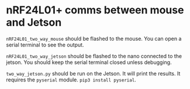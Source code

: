 # nRF24L01+ comms between mouse and Jetson

`nRF24L01_two_way_mouse` should be flashed to the mouse. You can open a serial terminal to see the output.

`nRF24L01_two_way_jetson` should be flashed to the nano connected to the jetson. You should keep the serial terminal closed unless debugging.

`two_way_jetson.py` should be run on the Jetson. It will print the results. It requires the `pyserial` module. `pip3 install pyserial`.